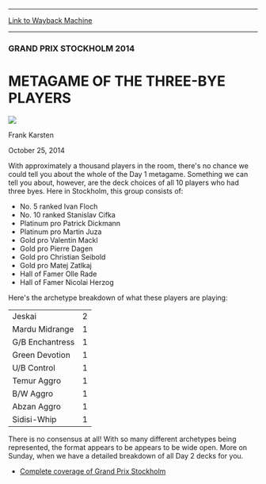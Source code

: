 
---
[Link to Wayback Machine](https://web.archive.org/web/20141027212809/http://magic.wizards.com/en/events/coverage/gpsto14/metagame-three-bye-players-2014-10-25)

[_metadata_:description]:- "With approximately a thousand players in the room, there's no chance we could tell you about the whole of the Day 1 metagame. Something we can tell you about, however, are the deck choices of all 10 players who had three byes. Here in Stockholm, this group consists of:"
[_metadata_:generator]:- "Drupal 7 (http://drupal.org)"
[_metadata_:node]:- "291096"
[_metadata_:publish_date]:- "2014-10-25"
[_metadata_:source]:- "div-main"
[_metadata_:title]:- "METAGAME OF THE THREE-BYE PLAYERS"
[_metadata_:wayback_capture_timestamp]:- "2014-10-27 21:28:09"
[_metadata_:wayback_raw_url]:- "https://web.archive.org/web/20141027212809id_/http://magic.wizards.com/en/events/coverage/gpsto14/metagame-three-bye-players-2014-10-25"
[_metadata_:wayback_url]:- "http://magic.wizards.com/en/events/coverage/gpsto14/metagame-three-bye-players-2014-10-25"
---





### GRAND PRIX STOCKHOLM 2014


METAGAME OF THE THREE-BYE PLAYERS
=================================



![](https://media.magic.wizards.com/styles/auth_small/public/images/person/authorpic_FrankKarsten.jpg)

Frank Karsten




October 25, 2014
 










With approximately a thousand players in the room, there's no chance we could tell you about the whole of the Day 1 metagame. Something we can tell you about, however, are the deck choices of all 10 players who had three byes. Here in Stockholm, this group consists of:




* No. 5 ranked Ivan Floch
* No. 10 ranked Stanislav Cifka
* Platinum pro Patrick Dickmann
* Platinum pro Martin Juza
* Gold pro Valentin Mackl
* Gold pro Pierre Dagen
* Gold pro Christian Seibold
* Gold pro Matej Zatlkaj
* Hall of Famer Olle Rade
* Hall of Famer Nicolai Herzog


Here's the archetype breakdown of what these players are playing:






|  |  |
| --- | --- |
| Jeskai | 2 |
| Mardu Midrange | 1 |
| G/B Enchantress | 1 |
| Green Devotion | 1 |
| U/B Control | 1 |
| Temur Aggro | 1 |
| B/W Aggro | 1 |
| Abzan Aggro | 1 |
| Sidisi-Whip | 1 |



There is no consensus at all! With so many different archetypes being represented, the format appears to be appears to be wide open. More on Sunday, when we have a detailed breakdown of all Day 2 decks for you.



* [Complete coverage of Grand Prix Stockholm](http://magic.wizards.com/en/events/coverage/gpsto14)






 
 




  







